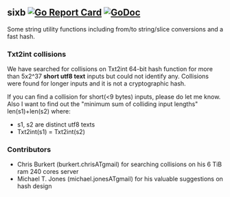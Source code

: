 ## sixb [![Go Report Card](https://goreportcard.com/badge/github.com/jfcg/sixb)](https://goreportcard.com/report/github.com/jfcg/sixb) [![GoDoc](https://godoc.org/github.com/jfcg/sixb?status.svg)](https://godoc.org/github.com/jfcg/sixb)
Some string utility functions including from/to string/slice conversions and a fast hash.

### Txt2int collisions
We have searched for collisions on Txt2int 64-bit hash function for more than 5x2^37 **short utf8 text** inputs but could not identify any. Collisions were found for longer inputs and it is not a cryptographic hash.

If you can find a collision for short\(<9 bytes\) inputs, please do let me know. Also I want to find out the "minimum sum of colliding input lengths" len\(s1\)+len\(s2\) where:
- s1, s2 are distinct utf8 texts
- Txt2int\(s1\) = Txt2int\(s2\)

### Contributors
- Chris Burkert \(burkert.chrisATgmail\) for searching collisions on his 6 TiB ram 240 cores server
- Michael T. Jones \(michael.jonesATgmail\) for his valuable suggestions on hash design
